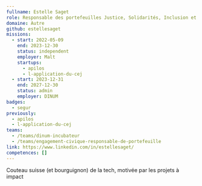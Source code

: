 ```yaml
---
fullname: Estelle Saget
role: Responsable des portefeuilles Justice, Solidarités, Inclusion et Vie associative
domaine: Autre
github: estellesaget
missions:
  - start: 2022-05-09
    end: 2023-12-30
    status: independent
    employer: Malt
    startups:
      - apilos
      - l-application-du-cej
  - start: 2023-12-31
    end: 2027-12-30
    status: admin
    employer: DINUM
badges:
  - segur
previously:
  - apilos
  - l-application-du-cej
teams:
  - /teams/dinum-incubateur
  - /teams/engagement-civique-responsable-de-portefeuille
link: https://www.linkedin.com/in/estellesaget/
competences: []
---
```

Couteau suisse (et bourguignon) de la tech, motivée par les projets à impact